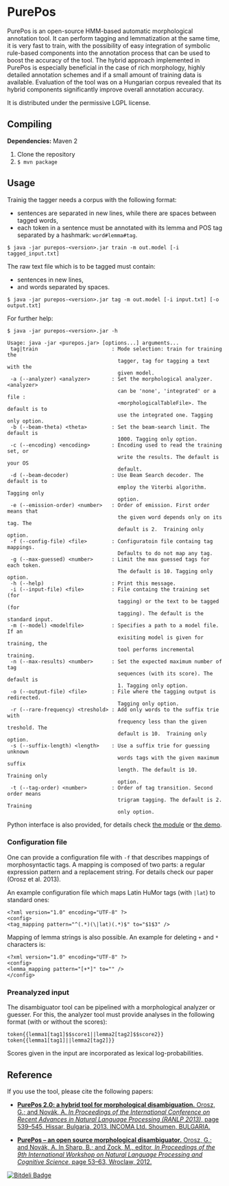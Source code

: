 PurePos
=======
PurePos is an open-source HMM-based automatic morphological annotation tool. 
It can perform tagging and lemmatization at the same time, it is very fast to train, with the possibility of easy integration of symbolic rule-based components into the annotation process that can be used to boost the accuracy of the tool. 
The hybrid approach implemented in PurePos is especially beneficial in the case of rich morphology, highly detailed annotation schemes and if a small amount of training data is available. Evaluation of the tool was on a Hungarian corpus revealed that its hybrid components significantly improve overall annotation accuracy.

It is distributed under the permissive LGPL license.

Compiling
---------------

**Dependencies:** Maven 2

1. Clone the repository
2. `$ mvn package`

Usage
---------

Trainig the tagger needs a corpus with  the following format:
* sentences are separated in new lines, while there are spaces between tagged words,
* each token in a sentence must be annotated with its lemma and POS tag separated by a hashmark: `word#lemma#tag`.

`$ java -jar purepos-<version>.jar train -m out.model [-i tagged_input.txt]`

The raw text file which is to be tagged must contain:
* sentences in new lines,
* and words separated by spaces.

`$ java -jar purepos-<version>.jar tag -m out.model [-i input.txt] [-o output.txt]`

For further help:

`$ java -jar purepos-<version>.jar -h`

    Usage: java -jar <purepos.jar> [options...] arguments...
     tag|train                        : Mode selection: train for training the
                                        tagger, tag for tagging a text with the
                                        given model.
     -a (--analyzer) <analyzer>       : Set the morphological analyzer. <analyzer>
                                        can be 'none', 'integrated' or a file :
                                        <morphologicalTableFile>. The default is to
                                        use the integrated one. Tagging only option.
     -b (--beam-theta) <theta>        : Set the beam-search limit. The default is
                                        1000. Tagging only option.
     -c (--encoding) <encoding>       : Encoding used to read the training set, or
                                        write the results. The default is your OS
                                        default.
     -d (--beam-decoder)              : Use Beam Search decoder. The default is to
                                        employ the Viterbi algorithm. Tagging only
                                        option.
     -e (--emission-order) <number>   : Order of emission. First order means that
                                        the given word depends only on its tag. The
                                        default is 2.  Training only option.
     -f (--config-file) <file>        : Configuratoin file containg tag mappings.
                                        Defaults to do not map any tag.
     -g (--max-guessed) <number>      : Limit the max guessed tags for each token.
                                        The default is 10. Tagging only option.
     -h (--help)                      : Print this message.
     -i (--input-file) <file>         : File containg the training set (for
                                        tagging) or the text to be tagged (for
                                        tagging). The default is the standard input.
     -m (--model) <modelfile>         : Specifies a path to a model file. If an
                                        exisiting model is given for training, the
                                        tool performs incremental training.
     -n (--max-results) <number>      : Set the expected maximum number of tag
                                        sequences (with its score). The default is
                                        1. Tagging only option.
     -o (--output-file) <file>        : File where the tagging output is redirected.
                                        Tagging only option.
     -r (--rare-frequency) <treshold> : Add only words to the suffix trie with
                                        frequency less than the given treshold. The
                                        default is 10.  Training only option.
     -s (--suffix-length) <length>    : Use a suffix trie for guessing unknown
                                        words tags with the given maximum suffix
                                        length. The default is 10.  Training only
                                        option.
     -t (--tag-order) <number>        : Order of tag transition. Second order means
                                        trigram tagging. The default is 2. Training
                                        only option.


Python interface is also provided, for details check [the module](https://github.com/ppke-nlpg/purepos/blob/master/src/main/python/purepos/purepos.py) or [the demo](https://github.com/ppke-nlpg/purepos/blob/master/src/main/python/purepos/demo.py).


### Configuration file

One can provide a configuration file with `-f` that describes mappings of morphosyntactic tags.
A mapping is composed of two parts: a regular expression pattern and a replacement string.
For details check our paper (Orosz et al. 2013).

An example configuration file which maps Latin HuMor tags (with `|lat`) to standard ones:

    <?xml version="1.0" encoding="UTF-8" ?>
    <config>
    <tag_mapping pattern="^(.*)(\|lat)(.*)$" to="$1$3" />

    
Mapping of lemma strings is also possible. An example for deleting ``+`` and ``*`` characters is:
    
	<?xml version="1.0" encoding="UTF-8" ?>
	<config>
	<lemma_mapping pattern="[+*]" to="" /> 
	</config>

    
### Preanalyzed input

The disambiguator tool can be pipelined with a morphological analyzer or guesser. For this, the analyzer tool must provide analyses in the following format (with or without the scores):

    token{{lemma1[tag1]$$score1||lemma2[tag2]$$score2}}
    token{{lemma1[tag1]||lemma2[tag2]}}
    
Scores given in the input are incorporated as lexical log-probabilities.

Reference
---------------

If you use the tool, please cite the following papers: <br/>
* [**PurePos 2.0: a hybrid tool for morphological disambiguation.** Orosz, G.; and Novák, A. *In Proceedings of the International Conference on Recent Advances in Natural Language Processing (RANLP 2013)*, page 539–545, Hissar, Bulgaria, 2013. INCOMA Ltd. Shoumen, BULGARIA.](http://aclweb.org/anthology//R/R13/R13-1071.pdf)

* [**PurePos – an open source morphological disambiguator.** Orosz, G.; and Novák, A. In Sharp, B.; and Zock, M., editor, *In Proceedings of the 9th International Workshop on Natural Language Processing and Cognitive Science*, page 53–63, Wroclaw, 2012. ](https://github.com/downloads/ppke-nlpg/purepos/purepos.pdf)


[![Bitdeli Badge](https://d2weczhvl823v0.cloudfront.net/ppke-nlpg/purepos/trend.png)](https://bitdeli.com/free "Bitdeli Badge")

